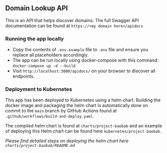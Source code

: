 ## Domain Lookup API
This is an API that helps discover domains. The full Swagger API documentation can be found at `https://<my domain here>/apidocs`

### Running the app locally
- Copy the contents of `.env.example` file to `.env` file and ensure you replace all placeholders accordingly.
- The app can be run locally using docker-compose with this command: `docker-compose up -d --build`
- Visit `http://localhost:3000/apidocs/` on your browser to discover all endpoints.

### Deployment to Kubernetes
This app has been deployed to Kubernetes using a helm chart. Building the docker image and packaging the helm chart is automatically done on commit to the `main` branch by GitHub Actions found at `.github/workflows/build-and-deploy.yaml`.

The compiled helm chart is found at `charts/project-baobab` and an example of deploying this Helm chart can be found here `kubernetes/project-baobab`.

_Please find detailed steps on deploying the helm chart here `charts/project-baobab/README.md`_
